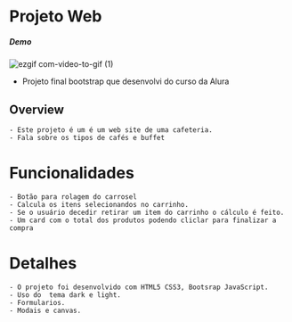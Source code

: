 # Projeto Web
##### Demo
![ezgif com-video-to-gif (1)](https://github.com/Penedok/e-commerce-musical/assets/101909876/9284a2e5-9cea-47c5-835c-9de53265cbec)

 - Projeto final bootstrap que desenvolvi  do curso da Alura 


## Overview
    - Este projeto é um é um web site de uma cafeteria.
    - Fala sobre os tipos de cafés e buffet
# Funcionalidades 
    - Botão para rolagem do carrosel 
    - Calcula os itens selecionandos no carrinho. 
    - Se o usuário decedir retirar um item do carrinho o cálculo é feito.
    - Um card com o total dos produtos podendo cliclar para finalizar a compra
    
# Detalhes 
    - O projeto foi desenvolvido com HTML5 CSS3, Bootsrap JavaScript.
    - Uso do  tema dark e light.
    - Formularios.
    - Modais e canvas.
    



